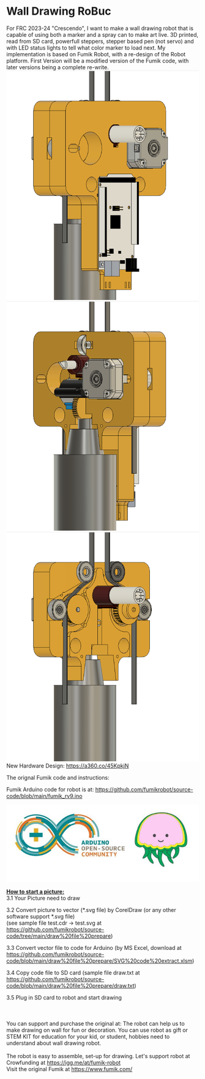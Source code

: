 # Wall Drawing RoBuc

For FRC 2023-24 "Crescendo", I want to make a wall drawing robot that is capable of using both a marker and a spray can to make art live.  3D printed, read from SD card, powerfull steppers, stepper based pen (not servo) and with LED status lights to tell what color marker to load next.  My implementation is based on Fumik Robot, with a re-design of the Robot platform.  First Version will be a modified version of the Fumik code, with later versions being a complete re-write.
<img  src="https://github.com/mperino/Wall-Drawing-RoBuc/blob/main/Images/Front%20Side.png">
<img  src="https://github.com/mperino/Wall-Drawing-RoBuc/blob/main/Images/Back%20Side.png">
<img  src="https://github.com/mperino/Wall-Drawing-RoBuc/blob/main/Images/Inside.png">
New Hardware Design:
https://a360.co/45KpkjN


The orignal Fumik code and instructions:

Fumik Arduino code for robot is at: https://github.com/fumikrobot/source-code/blob/main/fumik_rv9.ino
<p align="center">
  <img  src="https://github.com/fumikrobot/NonCodeFiles/blob/main/4.jpg">
</p>



<u><b> How to start a picture: </b></u>
<br/>
3.1 Your Picture need to draw

3.2 Convert picture to vector (*.svg file) by CorelDraw (or any other software support *.svg file)
<br/>
(see sample file test.cdr -> test.svg at https://github.com/fumikrobot/source-code/tree/main/draw%20file%20prepare)

3.3 Convert vector file to code for Arduino (by MS Excel, download at https://github.com/fumikrobot/source-code/blob/main/draw%20file%20prepare/SVG%20code%20extract.xlsm)

3.4 Copy code file to SD card
(sample file draw.txt at https://github.com/fumikrobot/source-code/blob/main/draw%20file%20prepare/draw.txt)

3.5 Plug in SD card to robot and start drawing
<br/><br/><br/><br/>
You can support and purchase the original at:
The robot can help us to make drawing on wall for fun or decoration. You can use robot as gift or STEM KIT for education for your kid, or student, hobbies need to understand about wall drawing robot.
<br/><br/>
The robot is easy to assemble, set-up for drawing. Let's support robot at Crowfunding at https://igg.me/at/fumik-robot
<br/>
Visit the original Fumik at https://www.fumik.com/ 

